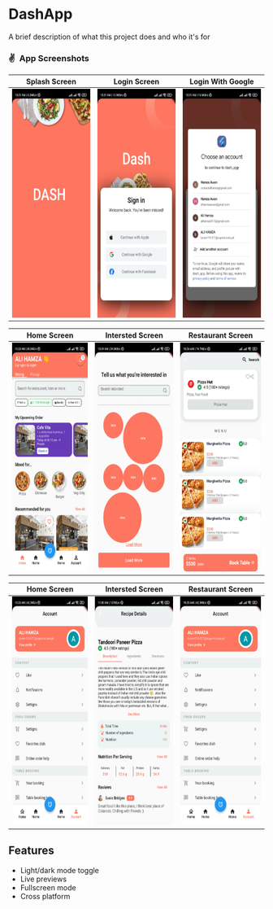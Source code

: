 
# DashApp

A brief description of what this project does and who it's for

### ✌&ensp;App Screenshots

|              Splash Screen            |             Login Screen           |             Login With Google           |
| :----------------------------------: | :----------------------------------: | :----------------------------------: |
| <img src="https://raw.githubusercontent.com/cyber-evangelists/DashApp/main/assets/app/1678928428862.jpg" height="450"> | <img src="https://raw.githubusercontent.com/cyber-evangelists/DashApp/main/assets/app/1678928428852.jpg" height="450"> | <img src="https://raw.githubusercontent.com/cyber-evangelists/DashApp/main/assets/app//1678928428846.jpg" height="450"> |



|              Home Screen           |             Intersted Screen          |            Restaurant Screen          |
| :----------------------------------: | :----------------------------------: | :----------------------------------: |
| <img src="https://raw.githubusercontent.com/cyber-evangelists/DashApp/main/assets/app/1678928428838.jpg" height="450"> | <img src="https://raw.githubusercontent.com/cyber-evangelists/DashApp/main/assets/app/1678928428831.jpg" height="450"> | <img src="https://raw.githubusercontent.com/cyber-evangelists/DashApp/main/assets/app//1678928428825.jpg" height="450"> |

|              Home Screen           |             Intersted Screen          |            Restaurant Screen          |
| :----------------------------------: | :----------------------------------: | :----------------------------------: |
| <img src="https://raw.githubusercontent.com/cyber-evangelists/DashApp/main/assets/app/1678928428818.jpg" height="450"> | <img src="https://raw.githubusercontent.com/cyber-evangelists/DashApp/main/assets/app/1678928428813.jpg" height="450"> | <img src="https://raw.githubusercontent.com/cyber-evangelists/DashApp/main/assets/app//1678928428818.jpg" height="450"> |



## Features

- Light/dark mode toggle
- Live previews
- Fullscreen mode
- Cross platform

